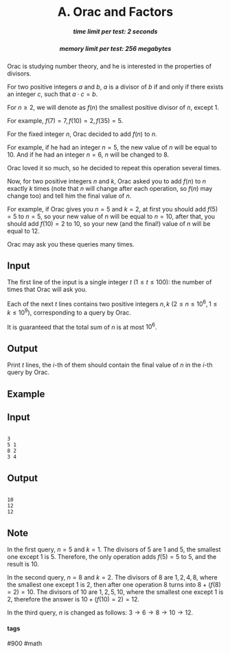 <h1 style='text-align: center;'> A. Orac and Factors</h1>

<h5 style='text-align: center;'>time limit per test: 2 seconds</h5>
<h5 style='text-align: center;'>memory limit per test: 256 megabytes</h5>

Orac is studying number theory, and he is interested in the properties of divisors.

For two positive integers $a$ and $b$, $a$ is a divisor of $b$ if and only if there exists an integer $c$, such that $a\cdot c=b$.

For $n \ge 2$, we will denote as $f(n)$ the smallest positive divisor of $n$, except $1$.

For example, $f(7)=7,f(10)=2,f(35)=5$.

For the fixed integer $n$, Orac decided to add $f(n)$ to $n$. 

For example, if he had an integer $n=5$, the new value of $n$ will be equal to $10$. And if he had an integer $n=6$, $n$ will be changed to $8$.

Orac loved it so much, so he decided to repeat this operation several times.

Now, for two positive integers $n$ and $k$, Orac asked you to add $f(n)$ to $n$ exactly $k$ times (note that $n$ will change after each operation, so $f(n)$ may change too) and tell him the final value of $n$.

For example, if Orac gives you $n=5$ and $k=2$, at first you should add $f(5)=5$ to $n=5$, so your new value of $n$ will be equal to $n=10$, after that, you should add $f(10)=2$ to $10$, so your new (and the final!) value of $n$ will be equal to $12$.

Orac may ask you these queries many times.

## Input

The first line of the input is a single integer $t\ (1\le t\le 100)$: the number of times that Orac will ask you.

Each of the next $t$ lines contains two positive integers $n,k\ (2\le n\le 10^6, 1\le k\le 10^9)$, corresponding to a query by Orac.

It is guaranteed that the total sum of $n$ is at most $10^6$. 

## Output

Print $t$ lines, the $i$-th of them should contain the final value of $n$ in the $i$-th query by Orac.

## Example

## Input


```

3
5 1
8 2
3 4

```
## Output


```

10
12
12

```
## Note

In the first query, $n=5$ and $k=1$. The divisors of $5$ are $1$ and $5$, the smallest one except $1$ is $5$. Therefore, the only operation adds $f(5)=5$ to $5$, and the result is $10$.

In the second query, $n=8$ and $k=2$. The divisors of $8$ are $1,2,4,8$, where the smallest one except $1$ is $2$, then after one operation $8$ turns into $8+(f(8)=2)=10$. The divisors of $10$ are $1,2,5,10$, where the smallest one except $1$ is $2$, therefore the answer is $10+(f(10)=2)=12$.

In the third query, $n$ is changed as follows: $3 \to 6 \to 8 \to 10 \to 12$.



#### tags 

#900 #math 